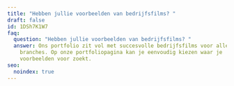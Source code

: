```yaml
---
title: "Hebben jullie voorbeelden van bedrijfsfilms? "
draft: false
id: 1DSh7K1W7
faq:
  question: "Hebben jullie voorbeelden van bedrijfsfilms? "
  answer: Ons portfolio zit vol met succesvolle bedrijfsfilms voor allerlei
    branches. Op onze portfoliopagina kan je eenvoudig kiezen waar je
    voorbeelden voor zoekt.
seo:
  noindex: true
---
```

